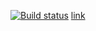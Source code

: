 [![Build status](https://ci.appveyor.com/api/projects/status/v3246m4r0l0d8ijh?svg=true)](https://ci.appveyor.com/project/volik97/ahj-dnd)
[link](https://volik97.github.io/ahj-dnd/)